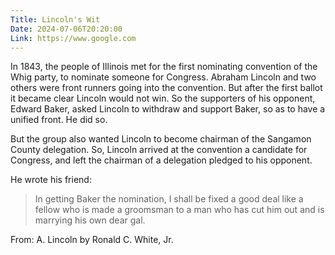 ```yaml
---
Title: Lincoln's Wit
Date: 2024-07-06T20:20:00
Link: https://www.google.com
---
```


In 1843, the people of Illinois met for the first nominating convention of the Whig party, to nominate someone for Congress. Abraham Lincoln and two others were front runners going into the convention. But after the first ballot it became clear Lincoln would not win. So the supporters of his opponent, Edward Baker, asked Lincoln to withdraw and support Baker, so as to have a unified front. He did so.

But the group also wanted Lincoln to become chairman of the Sangamon County delegation. So, Lincoln arrived at the convention a candidate for Congress, and left the chairman of a delegation pledged to his opponent.

He wrote his friend:

> In getting Baker the nomination, I shall be fixed a good deal like a fellow who is made a groomsman to a man who has cut him out and is marrying his own dear gal.

From: A. Lincoln by Ronald C. White, Jr.
